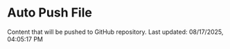 # Auto Push File

Content that will be pushed to GitHub repository.
Last updated: 08/17/2025, 04:05:17 PM